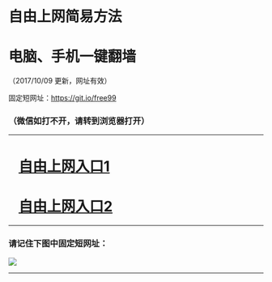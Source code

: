 ﻿# 自由上网简易方法

# 电脑、手机一键翻墙

（2017/10/09 更新，网址有效）

固定短网址：https://git.io/free99

### （微信如打不开，请转到浏览器打开）


***





# &nbsp;&nbsp; <a href="http://ft2428828224.fwq-tz-1001.info/fwqtz01.html?t=100900121508 " target="_blank">自由上网入口1</a>
# &nbsp;&nbsp; <a href="http://ft386120518.fwq-tz-1002.info/fwqtz02.html?t=100900130480 " target="_blank">自由上网入口2</a>
***

### 请记住下图中固定短网址：

<img src="https://s3-us-west-2.amazonaws.com/fwq-1001/yjfq-20170905okok.png" /> 


***

